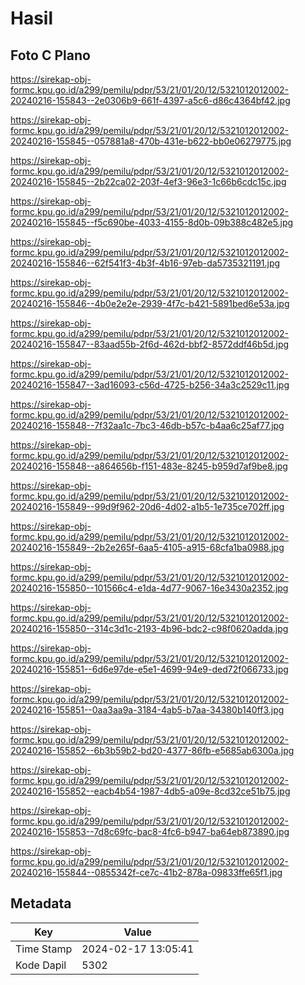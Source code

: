 # Hasil

## Foto C Plano

https://sirekap-obj-formc.kpu.go.id/a299/pemilu/pdpr/53/21/01/20/12/5321012012002-20240216-155843--2e0306b9-661f-4397-a5c6-d86c4364bf42.jpg

https://sirekap-obj-formc.kpu.go.id/a299/pemilu/pdpr/53/21/01/20/12/5321012012002-20240216-155845--057881a8-470b-431e-b622-bb0e06279775.jpg

https://sirekap-obj-formc.kpu.go.id/a299/pemilu/pdpr/53/21/01/20/12/5321012012002-20240216-155845--2b22ca02-203f-4ef3-96e3-1c66b6cdc15c.jpg

https://sirekap-obj-formc.kpu.go.id/a299/pemilu/pdpr/53/21/01/20/12/5321012012002-20240216-155845--f5c690be-4033-4155-8d0b-09b388c482e5.jpg

https://sirekap-obj-formc.kpu.go.id/a299/pemilu/pdpr/53/21/01/20/12/5321012012002-20240216-155846--62f541f3-4b3f-4b16-97eb-da5735321191.jpg

https://sirekap-obj-formc.kpu.go.id/a299/pemilu/pdpr/53/21/01/20/12/5321012012002-20240216-155846--4b0e2e2e-2939-4f7c-b421-5891bed6e53a.jpg

https://sirekap-obj-formc.kpu.go.id/a299/pemilu/pdpr/53/21/01/20/12/5321012012002-20240216-155847--83aad55b-2f6d-462d-bbf2-8572ddf46b5d.jpg

https://sirekap-obj-formc.kpu.go.id/a299/pemilu/pdpr/53/21/01/20/12/5321012012002-20240216-155847--3ad16093-c56d-4725-b256-34a3c2529c11.jpg

https://sirekap-obj-formc.kpu.go.id/a299/pemilu/pdpr/53/21/01/20/12/5321012012002-20240216-155848--7f32aa1c-7bc3-46db-b57c-b4aa6c25af77.jpg

https://sirekap-obj-formc.kpu.go.id/a299/pemilu/pdpr/53/21/01/20/12/5321012012002-20240216-155848--a864656b-f151-483e-8245-b959d7af9be8.jpg

https://sirekap-obj-formc.kpu.go.id/a299/pemilu/pdpr/53/21/01/20/12/5321012012002-20240216-155849--99d9f962-20d6-4d02-a1b5-1e735ce702ff.jpg

https://sirekap-obj-formc.kpu.go.id/a299/pemilu/pdpr/53/21/01/20/12/5321012012002-20240216-155849--2b2e265f-6aa5-4105-a915-68cfa1ba0988.jpg

https://sirekap-obj-formc.kpu.go.id/a299/pemilu/pdpr/53/21/01/20/12/5321012012002-20240216-155850--101566c4-e1da-4d77-9067-16e3430a2352.jpg

https://sirekap-obj-formc.kpu.go.id/a299/pemilu/pdpr/53/21/01/20/12/5321012012002-20240216-155850--314c3d1c-2193-4b96-bdc2-c98f0620adda.jpg

https://sirekap-obj-formc.kpu.go.id/a299/pemilu/pdpr/53/21/01/20/12/5321012012002-20240216-155851--6d6e97de-e5e1-4699-94e9-ded72f066733.jpg

https://sirekap-obj-formc.kpu.go.id/a299/pemilu/pdpr/53/21/01/20/12/5321012012002-20240216-155851--0aa3aa9a-3184-4ab5-b7aa-34380b140ff3.jpg

https://sirekap-obj-formc.kpu.go.id/a299/pemilu/pdpr/53/21/01/20/12/5321012012002-20240216-155852--6b3b59b2-bd20-4377-86fb-e5685ab6300a.jpg

https://sirekap-obj-formc.kpu.go.id/a299/pemilu/pdpr/53/21/01/20/12/5321012012002-20240216-155852--eacb4b54-1987-4db5-a09e-8cd32ce51b75.jpg

https://sirekap-obj-formc.kpu.go.id/a299/pemilu/pdpr/53/21/01/20/12/5321012012002-20240216-155853--7d8c69fc-bac8-4fc6-b947-ba64eb873890.jpg

https://sirekap-obj-formc.kpu.go.id/a299/pemilu/pdpr/53/21/01/20/12/5321012012002-20240216-155844--0855342f-ce7c-41b2-878a-09833ffe65f1.jpg


## Metadata

| Key        | Value               |
| ---------- | ------------------- |
| Time Stamp | 2024-02-17 13:05:41 |
| Kode Dapil | 5302                |



